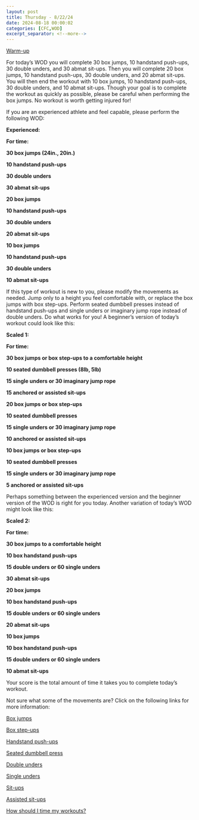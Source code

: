 ```yaml
---
layout: post
title: Thursday - 8/22/24
date: 2024-08-18 00:00:02
categories: [CFC,WOD]
excerpt_separator: <!--more-->
---
```

[Warm-up](https://communityfitnessclub.wixsite.com/website/post/basic-full-body-warm-up)

For today’s WOD you will complete 30 box jumps, 10 handstand push-ups, 30 double unders, and 30 abmat sit-ups. Then you will complete 20 box jumps, 10 handstand push-ups, 30 double unders, and 20 abmat sit-ups. You will then end the workout with 10 box jumps, 10 handstand push-ups, 30 double unders, and 10 abmat sit-ups. Though your goal is to complete the workout as quickly as possible, please be careful when performing the box jumps. No workout is worth getting injured for!

If you are an experienced athlete and feel capable, please perform the following WOD:

**Experienced:**

**For time:**

**30 box jumps (24in., 20in.)**

**10 handstand push-ups**

**30 double unders**

**30 abmat sit-ups**

**20 box jumps**

**10 handstand push-ups**

**30 double unders**

**20 abmat sit-ups**

**10 box jumps**

**10 handstand push-ups**

**30 double unders**

**10 abmat sit-ups**
<!--more-->

If this type of workout is new to you, please modify the movements as needed. Jump only to a height you feel comfortable with, or replace the box jumps with box step-ups. Perform seated dumbbell presses instead of handstand push-ups and single unders or imaginary jump rope instead of double unders. Do what works for you! A beginner’s version of today’s workout could look like this:

**Scaled 1:**

**For time:**

**30 box jumps or box step-ups to a comfortable height**

**10 seated dumbbell presses (8lb, 5lb)**

**15 single unders or 30 imaginary jump rope**

**15 anchored or assisted sit-ups**

**20 box jumps or box step-ups**

**10 seated dumbbell presses**

**15 single unders or 30 imaginary jump rope**

**10 anchored or assisted sit-ups**

**10 box jumps or box step-ups**

**10 seated dumbbell presses**

**15 single unders or 30 imaginary jump rope**

**5 anchored or assisted sit-ups**

Perhaps something between the experienced version and the beginner version of the WOD is right for you today. Another variation of today’s WOD might look like this:

**Scaled 2:**

**For time:**

**30 box jumps to a comfortable height**

**10 box handstand push-ups**

**15 double unders or 60 single unders**

**30 abmat sit-ups**

**20 box jumps**

**10 box handstand push-ups**

**15 double unders or 60 single unders**

**20 abmat sit-ups**

**10 box jumps**

**10 box handstand push-ups**

**15 double unders or 60 single unders**

**10 abmat sit-ups**

Your score is the total amount of time it takes you to complete today’s workout.

Not sure what some of the movements are? Click on the following links for more information:

[Box jumps](https://communityfitnessclub.wixsite.com/website/post/box-jumps)

[Box step-ups](https://www.youtube.com/watch?v=5qjqDHOUh-A)

[Handstand push-ups](https://communityfitnessclub.wixsite.com/website/post/handstand-push-ups)

[Seated dumbbell press](https://communityfitnessclub.wixsite.com/website/post/seated-dumbbell-press)

[Double unders](https://communityfitnessclub.wixsite.com/website/post/double-unders)

[Single unders](https://www.youtube.com/watch?v=hCuXYrTOMxI)

[Sit-ups](https://communityfitnessclub.wixsite.com/website/post/sit-ups)

[Assisted sit-ups](https://www.youtube.com/watch?v=q4ap_8wpaF8)

[How should I time my workouts?](https://communityfitnessclub.wixsite.com/website/post/how-should-i-time-my-workouts)
